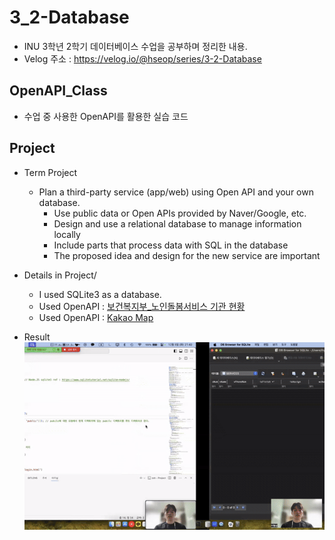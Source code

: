 # 3_2-Database

* INU 3학년 2학기 데이터베이스 수업을 공부하며 정리한 내용.
* Velog 주소 : https://velog.io/@hseop/series/3-2-Database

## OpenAPI_Class

* 수업 중 사용한 OpenAPI를 활용한 실습 코드

## Project

* Term Project 
   * Plan a third-party service (app/web) using Open API and your own database.
      * Use public data or Open APIs provided by Naver/Google, etc. 
      * Design and use a relational database to manage information locally 
      * Include parts that process data with SQL in the database 
      * The proposed idea and design for the new service are important

* Details in Project/
  * I used SQLite3 as a database.
  * Used OpenAPI : [보건복지부_노인돌봄서비스 기관 현황](https://www.data.go.kr/iim/api/selectAPIAcountView.do)
  * Used OpenAPI : [Kakao Map](https://apis.map.kakao.com/ios_v2/docs/)

* Result 
![](./Project/project_prototype.gif)